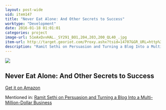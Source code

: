 ```yaml
---
layout: post-wide
uid: item147
title: "Never Eat Alone: And Other Secrets to Success"
worktype: "Development"
date: 2016-01-18 01:01:01
categories: project
image-url: 51eAxQvvHAL._SY291_BO1,204,203,200_QL40_.jpg
item-url: http://target.georiot.com/Proxy.ashx?tsid=14707&GR_URL=http%3A%2F%2Fwww.amazon.com%2FNever-Eat-Alone-Secrets-Relationship%2Fdp%2F0385512058%2F
description: "Ramit Sethi on Persuasion and Turning a Blog Into a Multi-Million-Dollar Business"
---
```

<a href="http://target.georiot.com/Proxy.ashx?tsid=14707&GR_URL=http%3A%2F%2Fwww.amazon.com%2FNever-Eat-Alone-Secrets-Relationship%2Fdp%2F0385512058%2F" target="blank"><img src="../../../../img/thumbs/51eAxQvvHAL._SY291_BO1,204,203,200_QL40_.jpg" class="prod-img"></a>
<h2>Never Eat Alone: And Other Secrets to Success</h2>
<p><a href="http://target.georiot.com/Proxy.ashx?tsid=14707&GR_URL=http%3A%2F%2Fwww.amazon.com%2FNever-Eat-Alone-Secrets-Relationship%2Fdp%2F0385512058%2F" target="blank">Get it on Amazon</a><p>
<p>Mentioned in: <a href="http://fourhourworkweek.com/2014/10/09/ramit-sethi-on-persuasion-and-turning-a-blog-into-a-multi-million-dollar-business/comment-page-3/" target="blank">Ramit Sethi on Persuasion and Turning a Blog Into a Multi-Million-Dollar Business</a></p>
